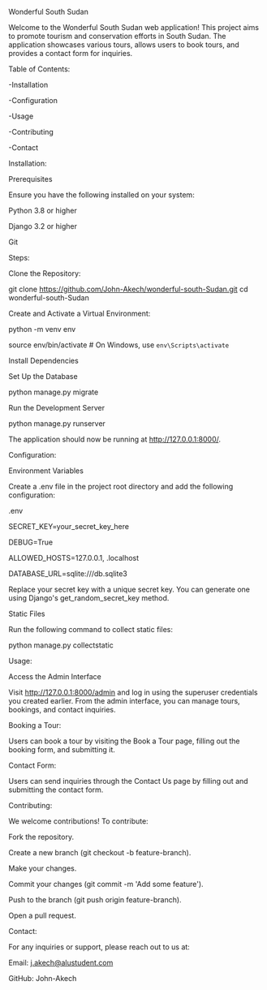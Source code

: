 Wonderful South Sudan

Welcome to the Wonderful South Sudan web application! This project aims to promote tourism and conservation efforts in South Sudan. The application showcases various tours, allows users to book tours, and provides a contact form for inquiries.

Table of Contents:


-Installation

-Configuration

-Usage

-Contributing

-Contact

Installation:

Prerequisites

Ensure you have the following installed on your system:

Python 3.8 or higher

Django 3.2 or higher

Git

Steps:

Clone the Repository:

git clone https://github.com/John-Akech/wonderful-south-Sudan.git
cd wonderful-south-Sudan

Create and Activate a Virtual Environment:

python -m venv env

source env/bin/activate   # On Windows, use `env\Scripts\activate`


Install Dependencies

Set Up the Database

python manage.py migrate


Run the Development Server

python manage.py runserver

The application should now be running at http://127.0.0.1:8000/.

Configuration:

Environment Variables

Create a .env file in the project root directory and add the following configuration:

.env

SECRET_KEY=your_secret_key_here

DEBUG=True

ALLOWED_HOSTS=127.0.0.1, .localhost

DATABASE_URL=sqlite:///db.sqlite3


Replace your secret key with a unique secret key. You can generate one using Django's get_random_secret_key method.

Static Files

Run the following command to collect static files:

python manage.py collectstatic

Usage:

Access the Admin Interface

Visit http://127.0.0.1:8000/admin and log in using the superuser credentials you created earlier. From the admin interface, you can manage tours, bookings, and contact inquiries.

Booking a Tour:

Users can book a tour by visiting the Book a Tour page, filling out the booking form, and submitting it.

Contact Form:

Users can send inquiries through the Contact Us page by filling out and submitting the contact form.

Contributing:

We welcome contributions! To contribute:

Fork the repository.

Create a new branch (git checkout -b feature-branch).

Make your changes.

Commit your changes (git commit -m 'Add some feature').

Push to the branch (git push origin feature-branch).

Open a pull request.

Contact:

For any inquiries or support, please reach out to us at:

Email: j.akech@alustudent.com

GitHub: John-Akech
